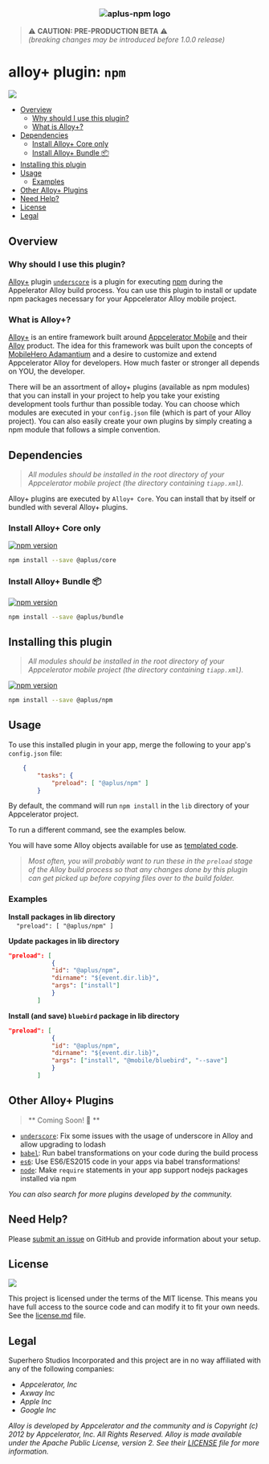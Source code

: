 <h3 align="center">
	<img src="https://cdn.secure-api.org/images/aplus-npm.svg" alt="aplus-npm logo" />
</h3>

> ⚠️ **CAUTION:  PRE-PRODUCTION BETA** ⚠️   
>_(breaking changes may be introduced before 1.0.0 release)_


# alloy+ plugin: `npm`

[![](http://img.shields.io/badge/license-MIT-blue.svg?style=flat-square)]()

<!-- TOC depthFrom:2 depthTo:6 insertAnchor:false orderedList:false updateOnSave:true withLinks:true -->

- [Overview](#overview)
	- [Why should I use this plugin?](#why-should-i-use-this-plugin)
	- [What is Alloy+?](#what-is-alloy)
- [Dependencies](#dependencies)
	- [Install Alloy+ Core only](#install-alloy-core-only)
	- [Install Alloy+ Bundle 📦](#install-alloy-bundle-)
- [Installing this plugin](#installing-this-plugin)
- [Usage](#usage)
	- [Examples](#examples)
- [Other Alloy+ Plugins](#other-alloy-plugins)
- [Need Help?](#need-help)
- [License](#license)
- [Legal](#legal)

<!-- /TOC -->

## Overview

### Why should I use this plugin?
[Alloy+][] plugin [`underscore`][] is a plugin for executing [npm][] during the Appelerator Alloy build process.
You can use this plugin to install or update npm packages necessary for your Appcelerator Alloy mobile project.

### What is Alloy+?

[Alloy+][] is an entire framework built around [Appcelerator Mobile](http://www.appcelerator.com/mobile-app-development-products/) and their [Alloy](https://github.com/appcelerator/alloy) product. 
The idea for this framework was built upon the concepts of [MobileHero Adamantium](https://github.com/mobilehero/adamantium) 
and a desire to customize and extend Appcelerator Alloy for developers.  How much faster or stronger all depends on YOU, the developer.  

There will be an assortment of alloy+ plugins (available as npm modules) that you can install in your project to help you take your existing development tools furthur 
than possible today.  You can choose which modules are executed in your `config.json` file (which is part of your Alloy project).  You can also easily create your own plugins by simply creating a npm module that follows a simple convention.  

## Dependencies

> _All modules should be installed in the root directory of your Appcelerator mobile project (the directory containing `tiapp.xml`)._

Alloy+ plugins are executed by `Alloy+ Core`.  You can install that by itself or bundled with several Alloy+ plugins.

### Install Alloy+ Core only

[![npm version](https://badge.fury.io/js/%40aplus%2Fcore.svg)](https://badge.fury.io/js/%40aplus%2Fcore)

```bash
npm install --save @aplus/core
```

### Install Alloy+ Bundle 📦

[![npm version](https://badge.fury.io/js/%40aplus%2Fbundle.svg)](https://badge.fury.io/js/%40aplus%2Fbundle)

```bash
npm install --save @aplus/bundle
```

## Installing this plugin

> _All modules should be installed in the root directory of your Appcelerator mobile project (the directory containing `tiapp.xml`)._


[![npm version](https://badge.fury.io/js/%40aplus%2Fnpm.svg)](https://badge.fury.io/js/%40aplus%2Fnpm)

```bash
npm install --save @aplus/npm
```

## Usage

To use this installed plugin in your app, merge the following to your app's `config.json` file:

```json
	{
		"tasks": {
			"preload": [ "@aplus/npm" ]
		}
```

By default, the command will run `npm install` in the `lib` directory of your Appcelerator project.

To run a different command, see the examples below. 

You will have some Alloy objects available for use as [templated code](https://lodash.com/docs#template). 

>_Most often, you will probably want to run these in the `preload` stage of the Alloy build process so that 
any changes done by this plugin can get picked up before copying files over to the build folder._

### Examples

**Install packages in lib directory**  
&nbsp;&nbsp;&nbsp;&nbsp;`"preload": [ "@aplus/npm" ]`

**Update packages in lib directory**  
```json
"preload": [ 
			{
			"id": "@aplus/npm",
			"dirname": "${event.dir.lib}",
			"args": ["install"]
			} 
		]
```

**Install (and save) `bluebird` package in lib directory**  
```json
"preload": [ 
			{
			"id": "@aplus/npm",
			"dirname": "${event.dir.lib}",
			"args": ["install", "@mobile/bluebird", "--save"]
			} 
		]
```


## Other Alloy+ Plugins 

> ** Coming Soon! :mega: **

- [`underscore`][]: Fix some issues with the usage of underscore in Alloy and allow upgrading to lodash
- [`babel`][]: Run babel transformations on your code during the build process
- [`es6`][]: Use ES6/ES2015 code in your apps via babel transformations!
- [`node`][]: Make `require` statements in your app support nodejs packages installed via npm

_You can also search for more plugins developed by the community._

## Need Help?

Please [submit an issue](https://github.com/mobilehero/aplus-npm/issues) on GitHub and provide information about your setup.

## License

[![](http://img.shields.io/badge/license-MIT-blue.svg?style=flat-square)]()

This project is licensed under the terms of the MIT license. This means you have full access to the source code and can modify it to fit your own needs. 
See the [license.md](https://github.com/mobilehero/aplus-core/blob/master/license.md) file.

## Legal

Superhero Studios Incorporated and this project are in no way affiliated with any of the following companies:

* _Appcelerator, Inc_
* _Axway Inc_
* _Apple Inc_
* _Google Inc_

_Alloy is developed by Appcelerator and the community and is Copyright (c) 2012 by Appcelerator, Inc. All Rights Reserved. 
Alloy is made available under the Apache Public License, version 2. See their [LICENSE](https://github.com/appcelerator/alloy/blob/master/LICENSE) file for more information._

[alloy]: https://github.com/appcelerator/alloy  "alloy"
[npm]: https://www.npmjs.com/    "npm"
[alloy+]: https://github.com/mobilehero/aplus-core  "Alloy+"
[`node`]: https://github.com/mobilehero/aplus-node  "node"
[`babel`]: https://github.com/mobilehero/aplus-babel  "babel"
[`es6`]: https://github.com/mobilehero/aplus-es6  "es6"
[`underscore`]: https://github.com/mobilehero/aplus-underscore  "underscore"
[`npm`]: https://github.com/mobilehero/aplus-npm  "npm"
